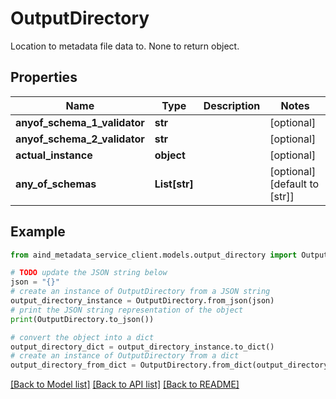 # OutputDirectory

Location to metadata file data to. None to return object.

## Properties

Name | Type | Description | Notes
------------ | ------------- | ------------- | -------------
**anyof_schema_1_validator** | **str** |  | [optional] 
**anyof_schema_2_validator** | **str** |  | [optional] 
**actual_instance** | **object** |  | [optional] 
**any_of_schemas** | **List[str]** |  | [optional] [default to [str]]

## Example

```python
from aind_metadata_service_client.models.output_directory import OutputDirectory

# TODO update the JSON string below
json = "{}"
# create an instance of OutputDirectory from a JSON string
output_directory_instance = OutputDirectory.from_json(json)
# print the JSON string representation of the object
print(OutputDirectory.to_json())

# convert the object into a dict
output_directory_dict = output_directory_instance.to_dict()
# create an instance of OutputDirectory from a dict
output_directory_from_dict = OutputDirectory.from_dict(output_directory_dict)
```
[[Back to Model list]](../README.md#documentation-for-models) [[Back to API list]](../README.md#documentation-for-api-endpoints) [[Back to README]](../README.md)


